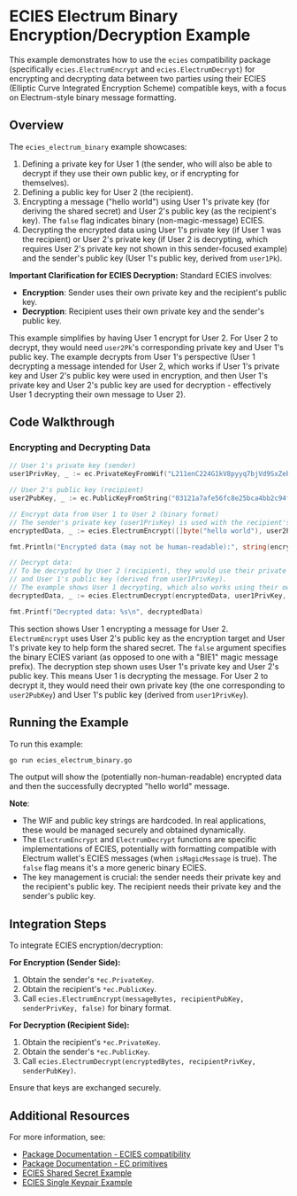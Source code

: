 # ECIES Electrum Binary Encryption/Decryption Example

This example demonstrates how to use the `ecies` compatibility package (specifically `ecies.ElectrumEncrypt` and `ecies.ElectrumDecrypt`) for encrypting and decrypting data between two parties using their ECIES (Elliptic Curve Integrated Encryption Scheme) compatible keys, with a focus on Electrum-style binary message formatting.

## Overview

The `ecies_electrum_binary` example showcases:
1. Defining a private key for User 1 (the sender, who will also be able to decrypt if they use their own public key, or if encrypting for themselves).
2. Defining a public key for User 2 (the recipient).
3. Encrypting a message ("hello world") using User 1's private key (for deriving the shared secret) and User 2's public key (as the recipient's key). The `false` flag indicates binary (non-magic-message) ECIES.
4. Decrypting the encrypted data using User 1's private key (if User 1 was the recipient) or User 2's private key (if User 2 is decrypting, which requires User 2's private key not shown in this sender-focused example) and the sender's public key (User 1's public key, derived from `user1Pk`).

**Important Clarification for ECIES Decryption:**
Standard ECIES involves:
- **Encryption**: Sender uses their own private key and the recipient's public key.
- **Decryption**: Recipient uses their own private key and the sender's public key.

This example simplifies by having User 1 encrypt for User 2. For User 2 to decrypt, they would need `user2Pk`'s corresponding private key and User 1's public key. The example decrypts from User 1's perspective (User 1 decrypting a message intended for User 2, which works if User 1's private key and User 2's public key were used in encryption, and then User 1's private key and User 2's public key are used for decryption - effectively User 1 decrypting their own message to User 2).

## Code Walkthrough

### Encrypting and Decrypting Data

```go
// User 1's private key (sender)
user1PrivKey, _ := ec.PrivateKeyFromWif("L211enC224G1kV8pyyq7bjVd9SxZebnRYEzzM3i7ZHCc1c5E7dQu")

// User 2's public key (recipient)
user2PubKey, _ := ec.PublicKeyFromString("03121a7afe56fc8e25bca4bb2c94f35eb67ebe5b84df2e149d65b9423ee65b8b4b")

// Encrypt data from User 1 to User 2 (binary format)
// The sender's private key (user1PrivKey) is used with the recipient's public key (user2PubKey)
encryptedData, _ := ecies.ElectrumEncrypt([]byte("hello world"), user2PubKey, user1PrivKey, false)

fmt.Println("Encrypted data (may not be human-readable):", string(encryptedData)) // Note: binary data might not print well as a string

// Decrypt data:
// To be decrypted by User 2 (recipient), they would use their private key (corresponding to user2PubKey)
// and User 1's public key (derived from user1PrivKey).
// The example shows User 1 decrypting, which also works using their own private key and User 2's public key.
decryptedData, _ := ecies.ElectrumDecrypt(encryptedData, user1PrivKey, user2PubKey)

fmt.Printf("Decrypted data: %s\n", decryptedData)
```

This section shows User 1 encrypting a message for User 2. `ElectrumEncrypt` uses User 2's public key as the encryption target and User 1's private key to help form the shared secret. The `false` argument specifies the binary ECIES variant (as opposed to one with a "BIE1" magic message prefix).
The decryption step shown uses User 1's private key and User 2's public key. This means User 1 is decrypting the message. For User 2 to decrypt it, they would need their own private key (the one corresponding to `user2PubKey`) and User 1's public key (derived from `user1PrivKey`).

## Running the Example

To run this example:

```bash
go run ecies_electrum_binary.go
```
The output will show the (potentially non-human-readable) encrypted data and then the successfully decrypted "hello world" message.

**Note**:
- The WIF and public key strings are hardcoded. In real applications, these would be managed securely and obtained dynamically.
- The `ElectrumEncrypt` and `ElectrumDecrypt` functions are specific implementations of ECIES, potentially with formatting compatible with Electrum wallet's ECIES messages (when `isMagicMessage` is true). The `false` flag means it's a more generic binary ECIES.
- The key management is crucial: the sender needs their private key and the recipient's public key. The recipient needs their private key and the sender's public key.

## Integration Steps

To integrate ECIES encryption/decryption:

**For Encryption (Sender Side):**
1. Obtain the sender's `*ec.PrivateKey`.
2. Obtain the recipient's `*ec.PublicKey`.
3. Call `ecies.ElectrumEncrypt(messageBytes, recipientPubKey, senderPrivKey, false)` for binary format.

**For Decryption (Recipient Side):**
1. Obtain the recipient's `*ec.PrivateKey`.
2. Obtain the sender's `*ec.PublicKey`.
3. Call `ecies.ElectrumDecrypt(encryptedBytes, recipientPrivKey, senderPubKey)`.

Ensure that keys are exchanged securely.

## Additional Resources

For more information, see:
- [Package Documentation - ECIES compatibility](https://pkg.go.dev/github.com/bsv-blockchain/go-sdk/compat/ecies)
- [Package Documentation - EC primitives](https://pkg.go.dev/github.com/bsv-blockchain/go-sdk/primitives/ec)
- [ECIES Shared Secret Example](../ecies_shared/)
- [ECIES Single Keypair Example](../ecies_single/)
